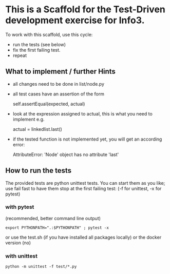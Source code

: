 
# This is a Scaffold for the Test-Driven development exercise for Info3.

To work with this scaffold, use this cycle:

- run the tests (see below)
- fix the first failing test. 
- repeat

## What to implement / further Hints

- all changes need to be done in list/node.py
- all test cases have an assertion of the form 

    self.assertEqual(expected, actual)

- look at the expression assigned to actual, this is what you need to implement e.g.

    actual = linkedlist.last()

- if the tested function is not implemented yet, you will get an according error: 

    AttributeError: 'Node' object has no attribute 'last'

## How to run the tests

The provided tests are python unittest tests. You can start them as you like; 
use fail fast to have them stop at the first failing test: (-f for unittest, -x for pytest)

### with pytest
(recommended, better command line output)

    export PYTHONPATH=".:$PYTHONPATH" ; pytest -x

or use the test.sh (if you have installed all packages locally) or the docker version (no)

### with unittest

    python -m unittest -f test/*.py

